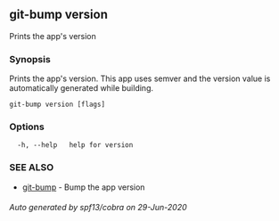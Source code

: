 ## git-bump version

Prints the app's version

### Synopsis

Prints the app's version. This app uses semver and the version value
is automatically generated while building.

```
git-bump version [flags]
```

### Options

```
  -h, --help   help for version
```

### SEE ALSO

* [git-bump](git-bump.md)	 - Bump the app version

###### Auto generated by spf13/cobra on 29-Jun-2020
